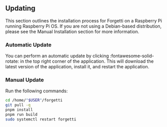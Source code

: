 ## Updating

This section outlines the installation process for Forgetti on a Raspberry Pi running Raspberry Pi OS. If you are not using a Debian-based distribution, please see the Manual Installation section for more information.

### Automatic Update

You can perform an automatic update by clicking :fontawesome-solid-rotate: in the top right corner of the application. This will download the latest version of the application, install it, and restart the application.

### Manual Update

Run the following commands:

```bash
cd /home/"$USER"/forgetti
git pull -q
pnpm install
pnpm run build
sudo systemctl restart forgetti
```
